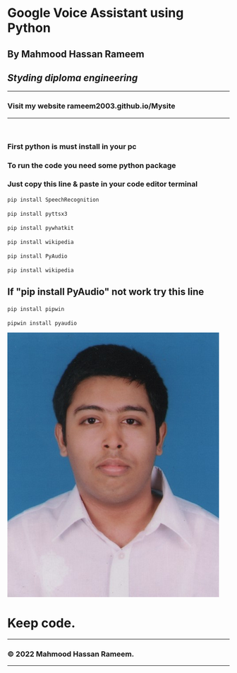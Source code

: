 # Google Voice Assistant using Python
## By Mahmood Hassan Rameem
## _Styding diploma engineering_
---

### Visit my website rameem2003.github.io/Mysite
---


<br/>

### First python is must install in your pc
### To run the code you need some python package
### Just copy this line & paste in your code editor terminal

```
pip install SpeechRecognition

pip install pyttsx3

pip install pywhatkit

pip install wikipedia

pip install PyAudio

pip install wikipedia
```

## If "pip install PyAudio" not work try this line

```
pip install pipwin

pipwin install pyaudio
```

![prolile](./me.jpg)

# Keep code.

---
### &copy; 2022 Mahmood Hassan Rameem.
---
